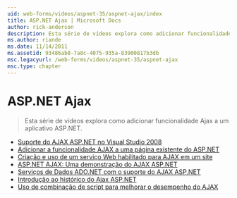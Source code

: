 ```yaml
---
uid: web-forms/videos/aspnet-35/aspnet-ajax/index
title: ASP.NET Ajax | Microsoft Docs
author: rick-anderson
description: Esta série de vídeos explora como adicionar funcionalidade Ajax a um aplicativo ASP.NET.
ms.author: riande
ms.date: 11/14/2011
ms.assetid: 93486ab8-7a8c-4075-935a-83900817b3db
msc.legacyurl: /web-forms/videos/aspnet-35/aspnet-ajax
msc.type: chapter
---
```

<a name="aspnet-ajax"></a>ASP.NET Ajax
====================
> Esta série de vídeos explora como adicionar funcionalidade Ajax a um aplicativo ASP.NET.


- [Suporte do AJAX ASP.NET no Visual Studio 2008](aspnet-ajax-support-in-visual-studio-2008.md)
- [Adicionar a funcionalidade AJAX a uma página existente do ASP.NET](adding-ajax-functionality-to-an-existing-aspnet-page.md)
- [Criação e uso de um serviço Web habilitado para AJAX em um site](creating-and-using-an-ajax-enabled-web-service-in-a-web-site.md)
- [ASP.NET AJAX: Uma demonstração do AJAX ASP.NET](aspnet-ajax-a-demonstration-of-aspnet-ajax.md)
- [Serviços de Dados ADO.NET com o suporte do AJAX ASP.NET](adonet-data-services-with-aspnet-ajax-support.md)
- [Introdução ao histórico do Ajax ASP.NET](introduction-to-aspnet-ajax-history.md)
- [Uso de combinação de script para melhorar o desempenho do AJAX](using-script-combining-to-improve-ajax-performance.md)
